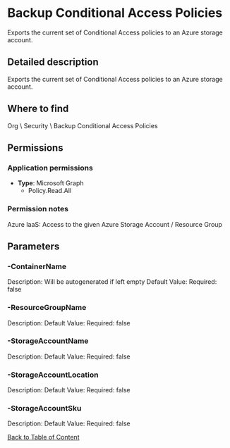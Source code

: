 # Backup Conditional Access Policies

Exports the current set of Conditional Access policies to an Azure storage account.

## Detailed description
Exports the current set of Conditional Access policies to an Azure storage account.

## Where to find
Org \ Security \ Backup Conditional Access Policies

## Permissions
### Application permissions
- **Type**: Microsoft Graph
  - Policy.Read.All

### Permission notes
Azure IaaS: Access to the given Azure Storage Account / Resource Group


## Parameters
### -ContainerName
Description: Will be autogenerated if left empty
Default Value: 
Required: false

### -ResourceGroupName
Description: 
Default Value: 
Required: false

### -StorageAccountName
Description: 
Default Value: 
Required: false

### -StorageAccountLocation
Description: 
Default Value: 
Required: false

### -StorageAccountSku
Description: 
Default Value: 
Required: false


[Back to Table of Content](../../../README.md)

